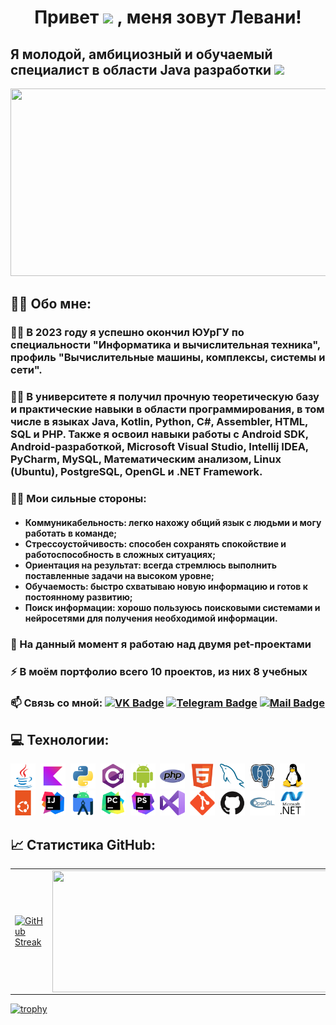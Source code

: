 <h1 align="center">
  Привет
  <img src="https://media.giphy.com/media/hvRJCLFzcasrR4ia7z/giphy.gif" width="30px"/>
  , меня зовут Левани!
</h1>
<h2>
  Я молодой, амбициозный и обучаемый специалист в области Java разработки 
  <img src="https://media.giphy.com/media/WUlplcMpOCEmTGBtBW/giphy.gif" width="30px">
</h2>
<div align="center">
  <img src="https://media4.giphy.com/media/v1.Y2lkPTc5MGI3NjExMWFqaTdzc21ieDE3OTVla3dkbnM0eG14M2lzZWt5Ynhya2RlemUxeCZlcD12MV9pbnRlcm5hbF9naWZfYnlfaWQmY3Q9Zw/1GEATImIxEXVR79Dhk/giphy.gif" width="600" height="300"/>
</div>

## :raising_hand_man: Обо мне:

### :man_student: В 2023 году я успешно окончил ЮУрГУ по специальности "Информатика и вычислительная техника", профиль "Вычислительные машины, комплексы, системы и сети".
  
### :man_technologist:  В университете я получил прочную теоретическую базу и практические навыки в области программирования, в том числе в языках Java, Kotlin, Python, C#, Assembler, HTML, SQL и PHP. Также я освоил навыки работы с Android SDK, Android-разработкой, Microsoft Visual Studio, Intellij IDEA, PyCharm, MySQL, Математическим анализом, Linux (Ubuntu), PostgreSQL, OpenGL и .NET Framework.
  
### :weight_lifting_man: Мои сильные стороны:
  <h4>
    <ul>
      <li>Коммуникабельность: легко нахожу общий язык с людьми и могу работать в команде;</li>
      <li>Стрессоустойчивость: способен сохранять спокойствие и работоспособность в сложных ситуациях;</li>
      <li>Ориентация на результат: всегда стремлюсь выполнить поставленные задачи на высоком уровне;</li>
      <li>Обучаемость: быстро схватываю новую информацию и готов к постоянному развитию;</li>
      <li>Поиск информации: хорошо пользуюсь поисковыми системами и нейросетями для получения необходимой информации.</li>
    </ul>
  </h4>

### 🔭 На данный момент я работаю над двумя pet-проектами 
### ⚡ В моём портфолио всего 10 проектов, из них 8 учебных
### 📫 Связь со мной: [![VK Badge](https://img.shields.io/badge/-todua10-steelblue?style=for-the-badge&logo=VK&logoColor=white)](https://vk.com/todua10) [![Telegram Badge](https://img.shields.io/badge/-thirtythreezeroone-deepskyblue?style=for-the-badge&logo=Telegram&logoColor=white)](https://t.me/thirtythreezeroone) [![Mail Badge](https://img.shields.io/badge/-todua01%40inbox.ru-blue?style=for-the-badge&logo=Mail.ru&logoColor=orange)](mailto:todua01@inbox.ru)

## 💻 Технологии:

<div>
  <img src="https://github.com/devicons/devicon/blob/master/icons/java/java-original.svg" title="java" alt="java" width="40" height="40"/>&nbsp
  <img src="https://github.com/devicons/devicon/blob/master/icons/kotlin/kotlin-original.svg" title="kotlin" alt="kotlin" width="40" height="40"/>&nbsp
  <img src="https://github.com/devicons/devicon/blob/master/icons/python/python-original.svg" title="python" alt="python" width="40" height="40"/>&nbsp
  <img src="https://github.com/devicons/devicon/blob/master/icons/csharp/csharp-original.svg" title="csharp" alt="csharp" width="40" height="40"/>&nbsp
  <img src="https://github.com/devicons/devicon/blob/master/icons/android/android-original.svg" title="android" alt="android" width="40" height="40"/>&nbsp
  <img src="https://github.com/devicons/devicon/blob/master/icons/php/php-original.svg" title="php" alt="php" width="40" height="40"/>&nbsp
  <img src="https://github.com/devicons/devicon/blob/master/icons/html5/html5-original.svg" title="html5" alt="html5" width="40" height="40"/>&nbsp
  <img src="https://github.com/devicons/devicon/blob/master/icons/mysql/mysql-original.svg" title="mysql" alt="mysql" width="40" height="40"/>&nbsp
  <img src="https://github.com/devicons/devicon/blob/master/icons/postgresql/postgresql-original.svg" title="psql" alt="psql" width="40" height="40"/>&nbsp
  <img src="https://github.com/devicons/devicon/blob/master/icons/linux/linux-original.svg" title="linux" alt="linux" width="40" height="40"/>&nbsp
  <img src="https://github.com/devicons/devicon/blob/master/icons/ubuntu/ubuntu-original.svg" title="ubuntu" alt="ubuntu" width="40" height="40"/>&nbsp
  <img src="https://github.com/devicons/devicon/blob/master/icons/intellij/intellij-original.svg" title="intellij" alt="intellij" width="40" height="40"/>&nbsp
  <img src="https://github.com/devicons/devicon/blob/master/icons/androidstudio/androidstudio-original.svg" title="androidstudio" alt="androidstudio" width="40" height="40"/>&nbsp
  <img src="https://github.com/devicons/devicon/blob/master/icons/pycharm/pycharm-original.svg" title="pycharm" alt="pycharm" width="40" height="40"/>&nbsp
  <img src="https://github.com/devicons/devicon/blob/master/icons/phpstorm/phpstorm-original.svg" title="phpstorm" alt="phpstorm" width="40" height="40"/>&nbsp
  <img src="https://github.com/devicons/devicon/blob/master/icons/visualstudio/visualstudio-original.svg" title="visualstudio" alt="visualstudio" width="40" height="40"/>&nbsp
  <img src="https://github.com/devicons/devicon/blob/master/icons/git/git-original.svg" title="git" alt="git" width="40" height="40"/>&nbsp
  <img src="https://github.com/devicons/devicon/blob/master/icons/github/github-original.svg" title="gith" alt="gith" width="40" height="40"/>&nbsp
  <img src="https://github.com/devicons/devicon/blob/master/icons/opengl/opengl-original.svg" title="opengl" alt="opengl" width="40" height="40"/>&nbsp
  <img src="https://github.com/devicons/devicon/blob/master/icons/dot-net/dot-net-original-wordmark.svg" title="dotnet" alt="dotnet" width="40" height="40"/>&nbsp
  </div>

## :chart_with_upwards_trend: Статистика GitHub:

<table>
  <tr>
    <td>
      <a href="https://git.io/streak-stats"><img src="http://github-readme-streak-stats.herokuapp.com?user=todua10&theme=ambient-gradient&border_radius=5&mode=weekly&card_width=480&border=8000A1" alt="GitHub Streak" /></a>
    </td>
    <td>
      <img width="470px" height="195px" align="right" src="https://github-readme-stats.vercel.app/api/top-langs/?username=todua10&layout=compact&theme=ambient_gradient" />
    </td>
    <td>
      <img width="470px" height="195px" align="right" src="https://github-readme-stats.vercel.app/api?username=todua10&show_icons=true&theme=ambient_gradient" />
    </td>
  </tr>
</table>

[![trophy](https://github-profile-trophy.vercel.app/?username=todua10)](https://github.com/ryo-ma/github-profile-trophy)
